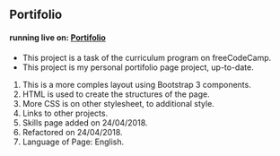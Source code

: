 ## Portifolio
#### running live on:  [Portifolio](https://thenewbiemaster.github.io/portifolio/)
- This project is a task of the curriculum program on freeCodeCamp.
- This project is my personal portifolio page project, up-to-date.

1. This is a more comples layout using Bootstrap 3 components.
2. HTML is used to create the structures of the page.
3. More CSS is on other stylesheet, to additional style.
4. Links to other projects.
5. Skills page added on 24/04/2018.
5. Refactored on 24/04/2018.
6. Language of Page: English.